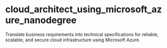# cloud_architect_using_microsoft_azure_nanodegree
Translate business requirements into technical specifications for reliable, scalable, and secure cloud infrastructure using Microsoft Azure.
